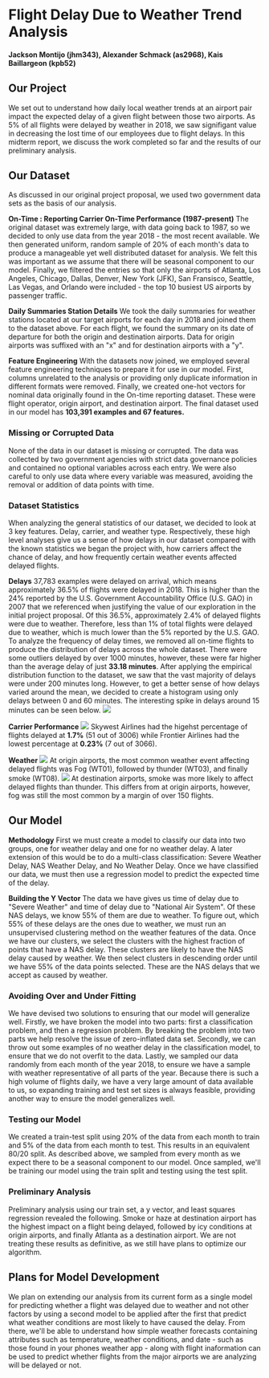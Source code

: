 
# Flight Delay Due to Weather Trend Analysis
#### Jackson Montijo (jhm343), Alexander Schmack (as2968), Kais Baillargeon (kpb52)

## Our Project
We set out to understand how daily local weather trends at an airport pair impact the expected delay of a given flight between those two airports. As 5% of all flights were delayed by weather in 2018, we saw signifigant value in decreasing the lost time of our employees due to flight delays. In this midterm report, we discuss the work completed so far and the results of our preliminary analysis.

## Our Dataset
As discussed in our original project proposal, we used two government data sets as the basis of our analysis.

**On-Time : Reporting Carrier On-Time Performance (1987-present)**
The original dataset was extremely large, with data going back to 1987, so we decided to only use data from the year 2018 - the most recent available. We then generated uniform, random sample of 20% of each month's data to produce a manageable yet well distributed dataset for analysis. We felt this was important as we assume that there will be seasonal component to our model. Finally, we filtered the entries so that only the airports of Atlanta, Los Angeles, Chicago, Dallas, Denver, New York (JFK), San Fransisco, Seattle, Las Vegas, and Orlando were included - the top 10 busiest US airports by passenger traffic.

**Daily Summaries Station Details**
We took the daily summaries for weather stations located at our target airports for each day in 2018 and joined them to the dataset above. For each flight, we found the summary on its date of departure for both the origin and destination airports. Data for origin airports was suffixed with an "x" and for destination airports with a "y".

**Feature Engineering**
With the datasets now joined, we employed several feature engineering techniques to prepare it for use in our model. First, columns unrelated to the analysis or providing only duplicate information in different formats were removed. Finally, we created one-hot vectors for nominal data originally found in the On-time reporting dataset. These were flight operator, origin airport, and destination airport. The final dataset used in our model has **103,391 examples and 67 features.**

### Missing or Corrupted Data
None of the data in our dataset is missing or corrupted. The data was collected by two government agencies with strict data governance policies and contained no optional variables across each entry. We were also careful to only use data where every variable was measured, avoiding the removal or addition of data points with time. 

### Dataset Statistics
When analyzing the general statistics of our dataset, we decided to look at 3 key features. Delay, carrier, and weather type. Respectively, these high level analyses give us a sense of how delays in our dataset compared with the known statistics we began the project with, how carriers affect the chance of delay, and how frequently certain weather events affected delayed flights.

**Delays**
37,783 examples were delayed on arrival, which means approximately 36.5% of flights were delayed in 2018. This is higher than the 24% reported by the U.S. Government Accountability Office (U.S. GAO) in 2007 that we referenced when justifying the value of our exploration in the initial project proposal. Of this 36.5%, approximately 2.4% of delayed flights were due to weather. Therefore, less than 1% of total flights were delayed due to weather, which is much lower than the 5% reported by the U.S. GAO.
To analyze the frequency of delay times, we removed all on-time flights to produce the distribution of delays across the whole dataset. There were some outliers delayed by over 1000 minutes, however, these were far higher than the average delay of just **33.18 minutes**. After applying the empirical distribution function to the dataset, we saw that the vast majority of delays were under 200 minutes long. However, to get a better sense of how delays varied around the mean, we decided to create a histogram using only delays between 0 and 60 minutes. The interesting spike in delays around 15 minutes can be seen below.
![](https://lh3.googleusercontent.com/56E_ayf0IlPrt0Drf73P57CqJpPQfq2A6U0w3Cu1mJ4IVCFJURGibbpRJERqW6ulX0yPyV9IkEAz)

**Carrier Performance**
![](https://lh3.googleusercontent.com/sBtCioAgSyUOM373WJ8wHpN306gNDxYQYR2618yTVghtRm5GDWaBRgHx34fFN7qL_301lWtE_NED)
Skywest Airlines had the higehst percentage of flights delayed at **1.7%** (51 out of 3006) while Frontier Airlines had the lowest percentage at **0.23%** (7 out of 3066).

**Weather**
![](https://lh3.googleusercontent.com/nhQ5MR6ueRbDwaPYdkuh4FSzn50ew3enPPmmN4MCiSN_2C24mLX_WhulWQhpXgsD8aYU_GytkDqR)
At origin airports, the most common weather event affecting delayed flights was Fog (WT01), followed by thunder (WT03), and finally smoke (WT08).
![](https://lh3.googleusercontent.com/IZjGVIuKbl8790AoNi_fYPL8C4rgl2-R45hoPqS67qF9atEooECeswHQ_PkfjHnJnwhoK93vANgT)
At destination airports, smoke was more likely to affect delayed flights than thunder. This differs from at origin airports, however, fog was still the most common by a margin of over 150 flights.

## Our Model

**Methodology**
First we must create a model to classify our data into two groups, one for weather delay and one for no weather delay. A later extension of this would be to do a multi-class classification: Severe Weather Delay, NAS Weather Delay, and No Weather Delay. Once we have classified our data, we must then use a regression model to predict the expected time of the delay.

**Building the Y Vector**
The data we have gives us time of delay due to "Severe Weather" and time of delay due to "National Air System". Of these NAS delays, we know 55% of them are due to weather. To figure out, which 55% of these delays are the ones due to weather, we must run an unsupervised clustering method on the weather features of the data. Once we have our clusters, we select the clusters with the highest fraction of points that have a NAS delay. These clusters are likely to have the NAS delay caused by weather. We then select clusters in descending order until we have 55% of the data points selected. These are the NAS delays that we accept as caused by weather.

### Avoiding Over and Under Fitting
We have devised two solutions to ensuring that our model will generalize well. Firstly, we have broken the model into two parts: first a classification problem, and then a regression problem. By breaking the problem into two parts we help resolve the issue of zero-inflated data set. Secondly, we can throw out some examples of no weather delay in the classification model, to ensure that we do not overfit to the data. Lastly, we sampled our data randomly from each month of the year 2018, to ensure we have a sample with weather representative of all parts of the year. Because there is such a high volume of flights daily, we have a very large amount of data available to us, so expanding training and test set sizes is always feasible, providing another way to ensure the model generalizes well.

### Testing our Model
We created a train-test split using 20% of the data from each month to train and 5% of the data from each month to test. This results in an equivalent 80/20 split. As described above, we sampled from every month as we expect there to be a seasonal component to our model. Once sampled, we'll be training our model using the train split and testing using the test split.

### Preliminary Analysis
Preliminary analysis using our train set, a y vector, and least squares regression revealed the following. Smoke or haze at destination airport has the highest impact on a flight being delayed, followed by icy conditions at origin airports, and finally Atlanta as a destination airport. We are not treating these results as definitive, as we still have plans to optimize our algorithm.

## Plans for Model Development
We plan on extending our analysis from its current form as a single model for predicting whether a flight was delayed due to weather and not other factors by using a second model to be applied after the first that predict what weather conditions are most likely to have caused the delay. From there, we'll be able to understand how simple weather forecasts containing attributes such as temperature, weather conditions, and date - such as those found in your phones weather app - along with flight inaformation can be used to predict whether flights from the major airports we are analyzing will be delayed or not.